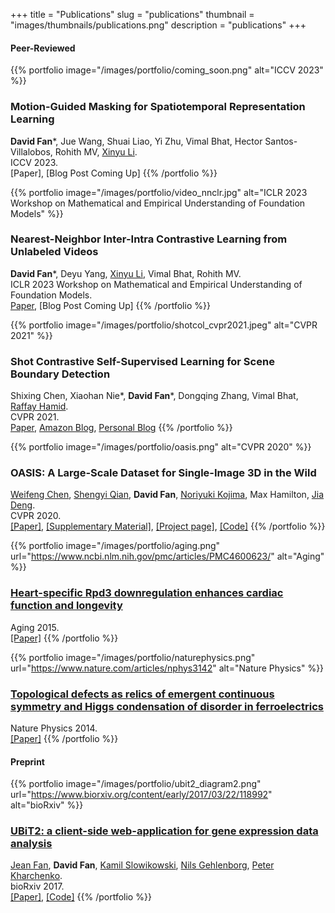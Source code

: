 +++
title = "Publications"
slug = "publications"
thumbnail = "images/thumbnails/publications.png"
description = "publications"
+++

#### Peer-Reviewed
{{% portfolio image="/images/portfolio/coming_soon.png" alt="ICCV 2023" %}}
### Motion-Guided Masking for Spatiotemporal Representation Learning
**David Fan***, Jue Wang, Shuai Liao, Yi Zhu, Vimal Bhat, Hector Santos-Villalobos, Rohith MV, [Xinyu Li](https://arthurlxy.github.io/).  
ICCV 2023.  
[Paper], [Blog Post Coming Up]
{{% /portfolio %}}

{{% portfolio image="/images/portfolio/video_nnclr.jpg" alt="ICLR 2023 Workshop on Mathematical and Empirical Understanding of Foundation Models" %}}
### Nearest-Neighbor Inter-Intra Contrastive Learning from Unlabeled Videos
**David Fan***, Deyu Yang, [Xinyu Li](https://arthurlxy.github.io/), Vimal Bhat, Rohith MV.  
ICLR 2023 Workshop on Mathematical and Empirical Understanding of Foundation Models.  
[Paper](https://arxiv.org/abs/2303.07317), [Blog Post Coming Up]
{{% /portfolio %}}

{{% portfolio image="/images/portfolio/shotcol_cvpr2021.jpeg" alt="CVPR 2021" %}}
### Shot Contrastive Self-Supervised Learning for Scene Boundary Detection
Shixing Chen, Xiaohan Nie*, **David Fan***, Dongqing Zhang, Vimal Bhat, [Raffay Hamid](http://www.raffayhamid.com/).  
CVPR 2021.  
[Paper](https://arxiv.org/abs/2104.13537), [Amazon Blog](https://www.amazon.science/blog/automatically-identifying-scene-boundaries-in-movies-and-tv-shows), [Personal Blog](https://davidfan.io/blog/2021/06/paper-summary-for-shotcol-self-supervised-video-representation-learning-for-scene-boundary-detection-in-movies-and-tv-episodes/)
{{% /portfolio %}}

{{% portfolio image="/images/portfolio/oasis.png" alt="CVPR 2020" %}}
### OASIS: A Large-Scale Dataset for Single-Image 3D in the Wild
[Weifeng Chen](http://www-personal.umich.edu/~wfchen/), [Shengyi Qian](https://jasonqsy.github.io/), **David Fan**, [Noriyuki Kojima](https://kojimano.github.io/), Max Hamilton, [Jia Deng](http://www.cs.princeton.edu/~jiadeng/).  
CVPR 2020.  
[[Paper]](https://arxiv.org/abs/2007.13215), [[Supplementary Material]](https://openaccess.thecvf.com/content_CVPR_2020/supplemental/Chen_OASIS_A_Large-Scale_CVPR_2020_supplemental.pdf), [[Project page]](https://oasis.cs.princeton.edu/), [[Code]](http://github.com/princeton-vl/oasis)
{{% /portfolio %}}

{{% portfolio image="/images/portfolio/aging.png" url="https://www.ncbi.nlm.nih.gov/pmc/articles/PMC4600623/" alt="Aging" %}}
### [Heart-specific Rpd3 downregulation enhances cardiac function and longevity](https://www.ncbi.nlm.nih.gov/pmc/articles/PMC4600623/)
Aging 2015.  
[[Paper]](https://www.ncbi.nlm.nih.gov/pmc/articles/PMC4600623/)
{{% /portfolio %}}

{{% portfolio image="/images/portfolio/naturephysics.png" url="https://www.nature.com/articles/nphys3142" alt="Nature Physics" %}}
### [Topological defects as relics of emergent continuous symmetry and Higgs condensation of disorder in ferroelectrics](https://www.nature.com/articles/nphys3142)
Nature Physics 2014.  
[[Paper]](https://www.nature.com/articles/nphys3142)
{{% /portfolio %}}


#### Preprint
{{% portfolio image="/images/portfolio/ubit2_diagram2.png" url="https://www.biorxiv.org/content/early/2017/03/22/118992" alt="bioRxiv" %}}
### [UBiT2: a client-side web-application for gene expression data analysis](https://www.biorxiv.org/content/early/2017/03/22/118992)
[Jean Fan](https://jef.works/), **David Fan**, [Kamil Slowikowski](https://slowkow.com/), [Nils Gehlenborg](https://dbmi.hms.harvard.edu/people/nils-gehlenborg), [Peter Kharchenko](https://dbmi.hms.harvard.edu/people/peter-kharchenko).  
bioRxiv 2017.  
[[Paper]](https://www.biorxiv.org/content/10.1101/118992v1), [[Code]](https://github.com/JEFWorks/ubit2)
{{% /portfolio %}}